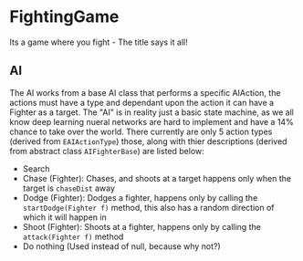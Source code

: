 # FightingGame
Its a game where you fight - The title says it all!
## AI
The AI works from a base AI class that performs a specific AIAction, the actions must have a type and dependant upon the action it can have a Fighter as a target. The "AI" is in reality just a basic state machine, as we all know deep learning nueral networks are hard to implement and have a 14% chance to take over the world. There currently are only 5 action types (derived from `EAIActionType`) those, along with thier descriptions (derived from abstract class `AIFighterBase`) are listed below: 

- Search
- Chase (Fighter): Chases, and shoots at a target happens only when the target is `chaseDist` away
- Dodge (Fighter): Dodges a fighter, happens only by calling the `startDodge(Fighter f)` method, this also has a random direction of which it will happen in
- Shoot (Fighter): Shoots at a fighter, happens only by calling the `attack(Fighter f)` method
- Do nothing (Used instead of null, because why not?)
